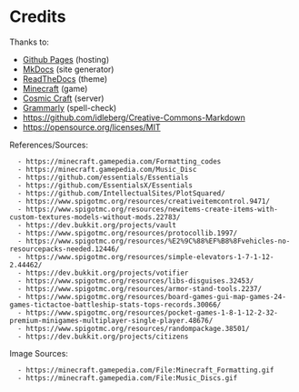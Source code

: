 <h1>Credits</h1>

Thanks to:

  - [Github Pages](https://pages.github.com/) (hosting)
  - [MkDocs](http://www.mkdocs.org/) (site generator)
  - [ReadTheDocs](https://readthedocs.org/) (theme)
  - [Minecraft](minecraft.net) (game)
  - [Cosmic Craft](cosmicmc.com) (server)  
  - [Grammarly](grammarly.com) (spell-check)
  - https://github.com/idleberg/Creative-Commons-Markdown
  - https://opensource.org/licenses/MIT

References/Sources:
```
  - https://minecraft.gamepedia.com/Formatting_codes
  - https://minecraft.gamepedia.com/Music_Disc
  - https://github.com/essentials/Essentials
  - https://github.com/EssentialsX/Essentials
  - https://github.com/IntellectualSites/PlotSquared/
  - https://www.spigotmc.org/resources/creativeitemcontrol.9471/
  - https://www.spigotmc.org/resources/newitems-create-items-with-custom-textures-models-without-mods.22783/
  - https://dev.bukkit.org/projects/vault
  - https://www.spigotmc.org/resources/protocollib.1997/
  - https://www.spigotmc.org/resources/%E2%9C%88%EF%B8%8Fvehicles-no-resourcepacks-needed.12446/
  - https://www.spigotmc.org/resources/simple-elevators-1-7-1-12-2.44462/
  - https://dev.bukkit.org/projects/votifier
  - https://www.spigotmc.org/resources/libs-disguises.32453/
  - https://www.spigotmc.org/resources/armor-stand-tools.2237/
  - https://www.spigotmc.org/resources/board-games-gui-map-games-24-games-tictactoe-battleship-stats-tops-records.30066/
  - https://www.spigotmc.org/resources/pocket-games-1-8-1-12-2-32-premium-minigames-multiplayer-single-player.48676/
  - https://www.spigotmc.org/resources/randompackage.38501/
  - https://dev.bukkit.org/projects/citizens
```
Image Sources:
```
  - https://minecraft.gamepedia.com/File:Minecraft_Formatting.gif
  - https://minecraft.gamepedia.com/File:Music_Discs.gif
```
